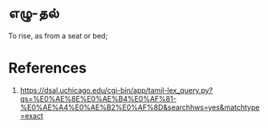 # எழு-தல்

 To rise, as from a seat or bed;

# References
1. https://dsal.uchicago.edu/cgi-bin/app/tamil-lex_query.py?qs=%E0%AE%8E%E0%AE%B4%E0%AF%81-%E0%AE%A4%E0%AE%B2%E0%AF%8D&searchhws=yes&matchtype=exact
